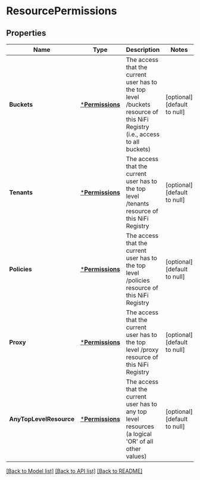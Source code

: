 # ResourcePermissions

## Properties
Name | Type | Description | Notes
------------ | ------------- | ------------- | -------------
**Buckets** | [***Permissions**](Permissions.md) | The access that the current user has to the top level /buckets resource of this NiFi Registry (i.e., access to all buckets) | [optional] [default to null]
**Tenants** | [***Permissions**](Permissions.md) | The access that the current user has to the top level /tenants resource of this NiFi Registry | [optional] [default to null]
**Policies** | [***Permissions**](Permissions.md) | The access that the current user has to the top level /policies resource of this NiFi Registry | [optional] [default to null]
**Proxy** | [***Permissions**](Permissions.md) | The access that the current user has to the top level /proxy resource of this NiFi Registry | [optional] [default to null]
**AnyTopLevelResource** | [***Permissions**](Permissions.md) | The access that the current user has to any top level resources (a logical &#39;OR&#39; of all other values) | [optional] [default to null]

[[Back to Model list]](../README.md#documentation-for-models) [[Back to API list]](../README.md#documentation-for-api-endpoints) [[Back to README]](../README.md)


